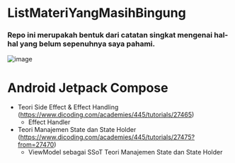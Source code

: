# ListMateriYangMasihBingung
### Repo ini merupakah bentuk dari catatan singkat mengenai hal-hal yang belum sepenuhnya saya pahami.

![image](https://user-images.githubusercontent.com/55066990/204131223-1b4111ef-1a6c-4eed-bb69-4dd5e2d33d6c.png)
# Android Jetpack Compose
- Teori Side Effect & Effect Handling (https://www.dicoding.com/academies/445/tutorials/27465)
  - Effect Handler 
- Teori Manajemen State dan State Holder (https://www.dicoding.com/academies/445/tutorials/27475?from=27470)
  - ViewModel sebagai SSoT Teori Manajemen State dan State Holder
